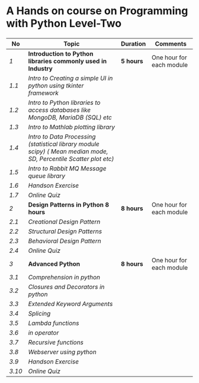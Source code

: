 #  A Hands on course on Programming with Python Level-Two
### 

|**No** | **Topic**         |**Duration** | **Comments**|
|------ | ----------------- |-------------|-------------|
|   *1* | **Introduction to Python libraries commonly used in Industry** | **5 hours** | One hour for each module|
|   *1.1* | *Intro to Creating a simple UI in python using tkinter framework*            | | |
|   *1.2* | *Intro to Python libraries to access databases like MongoDB, MariaDB (SQL) etc*            | | |
|   *1.3* | *Intro to Mathlab plotting library*            | | |
|   *1.4* | *Intro to Data Processing (statistical library module scipy) ( Mean median mode, SD, Percentile  Scatter plot etc)*            | | |
|   *1.5* | *Intro to Rabbit MQ Message queue library*            | | |
|   *1.6* | *Handson Exercise*            | | |
|   *1.7* | *Online Quiz*            | | |
|   *2* | **Design Patterns in Python 8 hours** | **8 hours** | One hour for each module|
|   *2.1* | *Creational Design Pattern*            | | |
|   *2.2* | *Structural Design Patterns*            | | |
|   *2.3* | *Behavioral Design Pattern*            | | |
|   *2.4* | *Online Quiz*            | | |
|   *3* | **Advanced Python** | **8 hours** | One hour for each module|
|   *3.1* | *Comprehension in python*            | | |
|   *3.2* | *Closures and  Decorators in python*            | | |
|   *3.3* | *Extended Keyword Arguments*            | | |
|   *3.4* | *Splicing*            | | |
|   *3.5* | *Lambda functions*            | | |
|   *3.6* | *in operator*            | | |
|   *3.7* | *Recursive functions*            | | |
|   *3.8* | *Webserver using python*            | | |
|   *3.9* | *Handson Exercise*            | | |
|   *3.10* | *Online Quiz*            | | |
